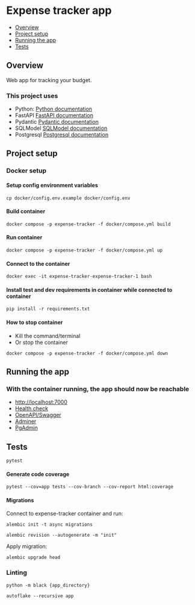 # Expense tracker app

- [Overview](#overview)
- [Project setup](#project-setup)
- [Running the app](#running-the-app)
- [Tests](#tests)

## Overview

Web app for tracking your budget.

### This project uses
* Python: [Python documentation](https://docs.python.org/3/)
* FastAPI [FastAPI documentation](https://fastapi.tiangolo.com/)
* Pydantic [Pydantic documentation](https://docs.pydantic.dev/)
* SQLModel [SQLModel documentation](https://sqlmodel.tiangolo.com/)
* Postgresql [Postgresql documentation](https://www.postgresql.org/)

## Project setup

### Docker setup

#### Setup config environment variables

```
cp docker/config.env.example docker/config.env
```

#### Build container

```
docker compose -p expense-tracker -f docker/compose.yml build
```

#### Run container

```
docker compose -p expense-tracker -f docker/compose.yml up
```

#### Connect to the container

```
docker exec -it expense-tracker-expense-tracker-1 bash
```

#### Install test and dev requirements in container while connected to container

```
pip install -r requirements.txt
```

#### How to stop container

* Kill the command/terminal
* Or stop the container

```
docker compose -p expense-tracker -f docker/compose.yml down
```

## Running the app

### With the container running, the app should now be reachable

* [http://localhost:7000](http://localhost:7000)
* [Health check](http://localhost:7000/health)
* [OpenAPI/Swagger](http://localhost:7000/docs)
* [Adminer](http://localhost:8080/)
* [PgAdmin](http://localhost:5050/browser/)


## Tests

```
pytest
```

#### Generate code coverage

```
pytest --cov=app tests --cov-branch --cov-report html:coverage
```

#### Migrations 

Connect to expense-tracker container and run:

```
alembic init -t async migrations
```

```
alembic revision --autogenerate -m "init"
```

Apply migration:

```
alembic upgrade head
```


### Linting

```
python -m black {app_directory}
```

```
autoflake --recursive app
```